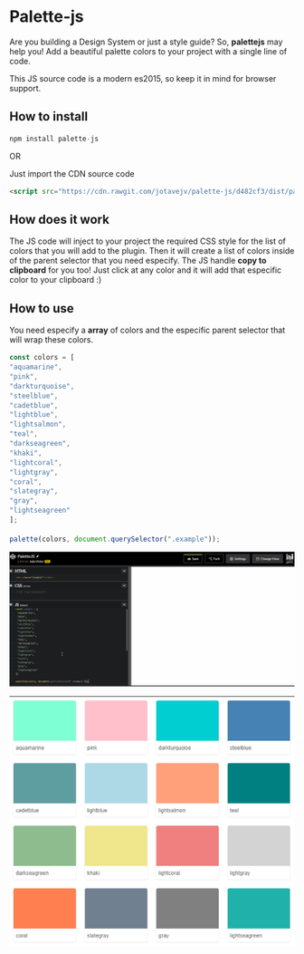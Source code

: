 # Palette-js

Are you building a Design System or just a style guide? So, **palettejs** may help you! Add a beautiful palette colors to your project with a single line of code.

This JS source code is a modern es2015, so keep it in mind for browser support.

## How to install

```js
npm install palette-js
```
OR

Just import the CDN source code
```html
<script src="https://cdn.rawgit.com/jotavejv/palette-js/d482cf3/dist/palette.min.js"></script>
```
## How does it work

The JS code will inject to your project the required CSS style for the list of colors that you will add to the plugin. Then it will create a list of colors inside of the parent selector that you need especify.
The JS handle **copy to clipboard** for you too! Just click at any color and it will add that especific color to your clipboard :)


## How to use

You need especify a **array** of colors and the especific parent selector that will wrap these colors.

```js
const colors = [
"aquamarine",
"pink",
"darkturquoise",
"steelblue",
"cadetblue",
"lightblue",
"lightsalmon",
"teal",
"darkseagreen",
"khaki",
"lightcoral",
"lightgray",
"coral",
"slategray",
"gray",
"lightseagreen"
];

palette(colors, document.querySelector(".example"));
```


![demo](palette.gif "demo")

![demo](demo.png "demo")

